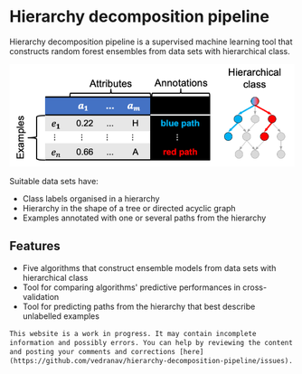 # Hierarchy decomposition pipeline

Hierarchy decomposition pipeline is a supervised machine learning tool that constructs random forest ensembles from data sets with hierarchical class.

<img src = "images/HMC_dataset.png" alt = "Data set with hierarchical class" width = "600">

Suitable data sets have:
- Class labels organised in a hierarchy
- Hierarchy in the shape of a tree or directed acyclic graph
- Examples annotated with one or several paths from the hierarchy

## Features

- Five algorithms that construct ensemble models from data sets with hierarchical class
- Tool for comparing algorithms' predictive performances in cross-validation
- Tool for predicting paths from the hierarchy that best describe unlabelled examples

```warning
This website is a work in progress. It may contain incomplete information and possibly errors. You can help by reviewing the content and posting your comments and corrections [here](https://github.com/vedranav/hierarchy-decomposition-pipeline/issues).
```

